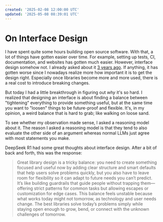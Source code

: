 ```yaml
---
created: '2025-02-08 12:00:00 UTC'
updated: '2025-05-08 08:39:01 UTC'
---
```


# On Interface Design

I have spent quite some hours building open source software.
With that, a lot of things have gotten easier over time.
For example, setting up tests, CI, documentation, and websites has gotten much easier.
However, interface design somehow not.
I already asked about it [3 years ago](https://discourse.julialang.org/t/any-guides-on-designing-an-interface/77173).
If anything, it has gotten worse since I nowadays realize more how important it is to get the design right.
Especially once libraries become more and more used, there is a real cost to introduce breaking changes.

But today I had a little breakthrough in figuring out *why* it's so hard.
I realized that designing an interface is about finding a balance between "tightening" everything to provide something useful, but at the same time you want to "loosen" things to be future-proof and flexible.
It's, in my opinion, a weird balance that is hard to grab; like walking on loose sand.

To see whether my observation made sense, I asked a reasoning model about it.
The reason I asked a reasoning model is that they tend to also evaluate the other side of an argument whereas normal LLMs just agree with most statements you make.

DeepSeek R1 had some great thoughts about interface design.
After a bit of back and forth, this was the response:

> Great library design is a tricky balance: you need to create something focused and useful now by adding clear structure and smart defaults that help users solve problems quickly, but you also have to leave room for flexibility so it can adapt to future needs you can’t predict. It’s like building guardrails that guide people without trapping them—offering strict patterns for common tasks but allowing escapes or customization for edge cases. This balance feels unstable because what works today might not tomorrow, as technology and user needs change. The best libraries solve today’s problems simply while staying open enough to grow, bend, or connect with the unknown challenges of tomorrow.


